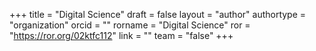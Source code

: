 +++ 
title = "Digital Science" 
draft = false
layout = "author"
authortype = "organization"
orcid =  ""
rorname = "Digital Science"
ror = "https://ror.org/02ktfc112"
link = ""
team = "false"
+++ 